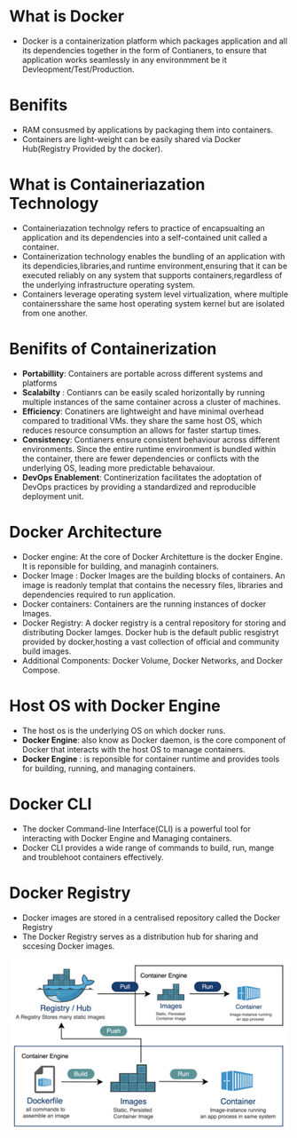 # What is Docker
- Docker is a containerization platform which packages application and all its dependencies together in the form of Contianers, to ensure that application works seamlessly in any environmment be it Devleopment/Test/Production.
# Benifits 
- RAM consusmed by applications by packaging them into containers.
- Containers are light-weight can be easily shared via Docker Hub(Registry Provided by the docker).
# What is Containeriazation Technology
- Containeriazation technolgy refers to practice of encapsualting an application and its dependencies into a self-contained unit called a container.
- Containerization technology enables the bundling of an application with its dependicies,libraries,and runtime environment,ensuring that it can be executed reliably on any system that supports containers,regardless of the underlying infrastructure operating system.
- Containers leverage operating system level virtualization, where multiple containersshare the same host operating system kernel but are isolated from one another.
# Benifits of Containerization
 - **Portabillity**: Containers are  portable across different systems and platforms
 - **Scalabilty** : Contianrs can be easily scaled horizontally by running multiple instances of the same container across a cluster of machines.
 - **Efficiency**: Conatiners are lightweight and have minimal overhead compared to traditional VMs. they share the same host OS, which reduces resource consumption an allows for faster startup times.
 - **Consistency**: Contianers ensure consistent behaviour across different environments. Since the entire runtime environment is bundled within the container, there are fewer dependencies or conflicts with the underlying OS, leading more predictable behavaiour.
- **DevOps Enablement**: Continerization facilitates the adoptation of DevOps practices by providing a standardized and reproducible deployment unit.
# Docker Architecture
-  Docker engine: At the core of Docker Architetture is the docker Engine. It is reponsible for building, and managinh containers.
-  Docker Image : Docker Images are the building blocks of containers. An image is readonly templat that contains the necessry files, libraries and dependencies required to run application.
-  Docker containers: Containers are the running instances of docker Images.
-  Docker Registry: A docker registry is a central repository for storing and distributing Docker Iamges.  Docker hub is the default public resgistryt provided by docker,hosting a vast collection of official and community build images.
-  Additional Components: Docker Volume, Docker Networks, and Docker Compose.
# Host OS with Docker Engine
- The host os is the underlying OS on which docker runs.
- **Docker Engine**: also know as Docker daemon, is the core component of Docker that interacts with the host OS to manage containers.
- **Docker Engine** : is reponsible for container runtime and provides tools for building, running, and managing containers.
# Docker CLI
- The docker Command-line Interface(CLI) is a powerful tool for interacting with Docker Engine and Managing containers.
- Docker CLI provides a wide range of commands to build, run, mange and troublehoot containers effectively.
# Docker Registry
 - Docker images are stored in a centralised repository called the Docker Registry
 - The Docker Registry serves as a distribution hub for sharing and sccesing Docker images.

![](1-83.png)
